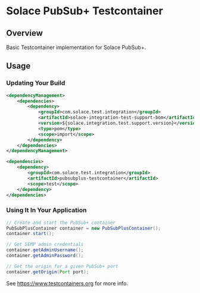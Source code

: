 # Solace PubSub+ Testcontainer

## Overview

Basic Testcontainer implementation for Solace PubSub+.

## Usage

### Updating Your Build

```xml
<dependencyManagement>
	<dependencies>
		<dependency>
			<groupId>com.solace.test.integration</groupId>
			<artifactId>solace-integration-test-support-bom</artifactId>
			<version>${solace.integration.test.support.version}</version>
			<type>pom</type>
			<scope>import</scope>
		</dependency>
	</dependencies>
</dependencyManagement>

<dependencies>
    <dependency>
        <groupId>com.solace.test.integration</groupId>
        <artifactId>pubsubplus-testcontainer</artifactId>
        <scope>test</scope>
    </dependency>
</dependencies>
```

### Using It In Your Application

```java
// Create and start the PubSub+ container
PubSubPlusContainer container = new PubSubPlusContainer();
container.start();

// Get SEMP admin credentials
container.getAdminUsername();
container.getAdminPassword();

// Get the origin for a given PubSub+ port
container.getOrigin(Port port);
```

See https://www.testcontainers.org for more info.
